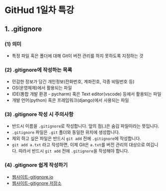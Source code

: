 # GitHud 1일차 특강

## 1. .gitignore

### (1) 의미

- 특정 파일 혹은 폴더에 대해 Git이 버전 관리를 하지 못하도록 지정하는 것



### (2) .gitignore에 작성하는 목록

- 민감한 정보가 담긴 개인정보(전화번호, 계좌전호, 각종 비밀번호 등)
- OS(운영체제)에서 활용되는 파일
- IDE(통합 개발 환경 - pycharm) 혹은 Text editor(vscode) 등에서 활용되는 파일
- 개발 언어(python) 혹은 프레임워크(django)에서 사용되는 파일



### (3) .gitignore 작성 시 주의사항

- 반드시 이름을 `.gitignore`로 작성합니다. 앞의 점(.)은 숨김 파일이라는 뜻입니다.
- `.gitignore` 파일은 `.git` 폴더와 동일한 위치에 생성합니다.
- 제외 하고 싶은 파일은 반드시 `git add` 전에 `.gitignore`에 작성합니다.
- `git add a.txt` 라고 작성하면, 이제 Git은 `a.txt`를 버전 관리의 대상으로 여깁니다. 따라서 반드시 `git add` 전에 `.gitignore`을 작성해야 합니다.



### (4) .gitignore 쉽게 작성하기

- [웹사이트-gitignore.io](https://www.toptal.com/developers/gitignore)
- [웹사이트-gitignore 저장소](https://github.com/github/gitignore)



